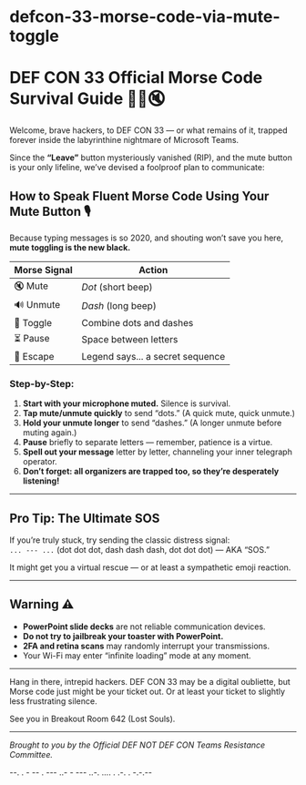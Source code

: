 # defcon-33-morse-code-via-mute-toggle

# DEF CON 33 Official Morse Code Survival Guide 🕵️‍♂️🔇

Welcome, brave hackers, to DEF CON 33 — or what remains of it, trapped forever inside the labyrinthine nightmare of Microsoft Teams.  

Since the **“Leave”** button mysteriously vanished (RIP), and the mute button is your only lifeline, we’ve devised a foolproof plan to communicate:

## How to Speak Fluent Morse Code Using Your Mute Button 🎙️

Because typing messages is so 2020, and shouting won’t save you here, **mute toggling is the new black.**

| Morse Signal | Action                      |
|--------------|-----------------------------|
| 🔇 Mute      | *Dot* (short beep)          |
| 🔊 Unmute    | *Dash* (long beep)          |
| 🔄 Toggle    | Combine dots and dashes     |
| ⏳ Pause     | Space between letters        |
| 🚪 Escape    | Legend says... a secret sequence |

### Step-by-Step:

1. **Start with your microphone muted.** Silence is survival.  
2. **Tap mute/unmute quickly** to send “dots.” (A quick mute, quick unmute.)  
3. **Hold your unmute longer** to send “dashes.” (A longer unmute before muting again.)  
4. **Pause** briefly to separate letters — remember, patience is a virtue.  
5. **Spell out your message** letter by letter, channeling your inner telegraph operator.  
6. **Don’t forget: all organizers are trapped too, so they’re desperately listening!**  

---

## Pro Tip: The Ultimate SOS

If you’re truly stuck, try sending the classic distress signal:  
`... --- ...` (dot dot dot, dash dash dash, dot dot dot) — AKA “SOS.”  

It might get you a virtual rescue — or at least a sympathetic emoji reaction.

---

## Warning ⚠️

- **PowerPoint slide decks** are not reliable communication devices.  
- **Do not try to jailbreak your toaster with PowerPoint.**  
- **2FA and retina scans** may randomly interrupt your transmissions.  
- Your Wi-Fi may enter “infinite loading” mode at any moment.  

---

Hang in there, intrepid hackers. DEF CON 33 may be a digital oubliette, but Morse code just might be your ticket out. Or at least your ticket to slightly less frustrating silence.

See you in Breakout Room 642 (Lost Souls).  

---

*Brought to you by the Official DEF NOT DEF CON Teams Resistance Committee.*  

--. . - -- . --- ..- - --- ..-. .... . .-. . -.-.--
